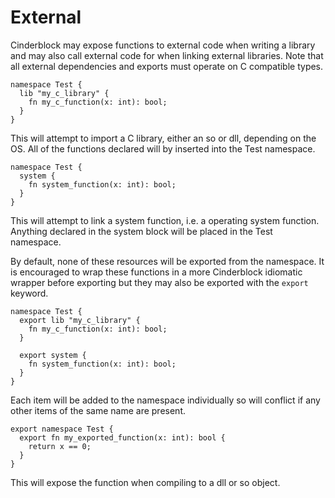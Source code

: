 # External

Cinderblock may expose functions to external code when writing a library and may also call external code for when linking external libraries. Note that all external dependencies and exports must operate on C compatible types.

```
namespace Test {
  lib "my_c_library" {
    fn my_c_function(x: int): bool;
  }
}
```

This will attempt to import a C library, either an so or dll, depending on the OS. All of the functions declared will by inserted into the Test namespace.

```
namespace Test {
  system {
    fn system_function(x: int): bool;
  }
}
```

This will attempt to link a system function, i.e. a operating system function. Anything declared in the system block will be placed in the Test namespace.

By default, none of these resources will be exported from the namespace. It is encouraged to wrap these functions in a more Cinderblock idiomatic wrapper before exporting but they may also be exported with the `export` keyword.

```
namespace Test {
  export lib "my_c_library" {
    fn my_c_function(x: int): bool;
  }

  export system {
    fn system_function(x: int): bool;
  }
}
```

Each item will be added to the namespace individually so will conflict if any other items of the same name are present.

```
export namespace Test {
  export fn my_exported_function(x: int): bool {
    return x == 0;
  }
}
```

This will expose the function when compiling to a dll or so object.
